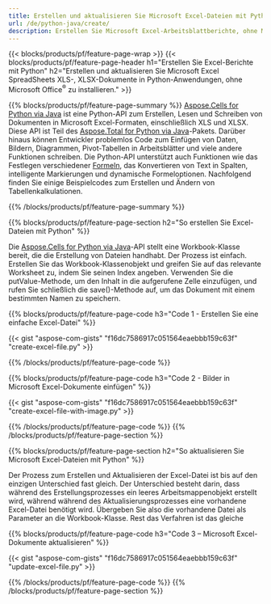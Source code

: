 ```yaml
---
title: Erstellen und aktualisieren Sie Microsoft Excel-Dateien mit Python 
url: /de/python-java/create/
description: Erstellen Sie Microsoft Excel-Arbeitsblattberichte, ohne Microsoft Office zu installieren 
---
```


{{< blocks/products/pf/feature-page-wrap >}}
{{< blocks/products/pf/feature-page-header h1="Erstellen Sie Excel-Berichte mit Python" h2="Erstellen und aktualisieren Sie Microsoft Excel SpreadSheets XLS-, XLSX-Dokumente in Python-Anwendungen, ohne Microsoft Office<sup>&reg;</sup> zu installieren." >}}

{{% blocks/products/pf/feature-page-summary %}}
[Aspose.Cells for Python via Java](https://products.aspose.com/cells/python-java/) ist eine Python-API zum Erstellen, Lesen und Schreiben von Dokumenten in Microsoft Excel-Formaten, einschließlich XLS und XLSX. Diese API ist Teil des [Aspose.Total for Python via Java](https://products.aspose.com/total/python-java/)-Pakets. Darüber hinaus können Entwickler problemlos Code zum Einfügen von Daten, Bildern, Diagrammen, Pivot-Tabellen in Arbeitsblätter und viele andere Funktionen schreiben. Die Python-API unterstützt auch Funktionen wie das Festlegen verschiedener [Formeln](https://docs.aspose.com/cells/python-java/supported-formula-functions/), das Konvertieren von Text in Spalten, intelligente Markierungen und dynamische Formeloptionen. Nachfolgend finden Sie einige Beispielcodes zum Erstellen und Ändern von Tabellenkalkulationen.

{{% /blocks/products/pf/feature-page-summary  %}}

{{% blocks/products/pf/feature-page-section  h2="So erstellen Sie Excel-Dateien mit Python" %}}

Die [Aspose.Cells for Python via Java](https://products.aspose.com/cells/python-java/)-API stellt eine Workbook-Klasse bereit, die die Erstellung von Dateien handhabt. Der Prozess ist einfach. Erstellen Sie das Workbook-Klassenobjekt und greifen Sie auf das relevante Worksheet zu, indem Sie seinen Index angeben. Verwenden Sie die putValue-Methode, um den Inhalt in die aufgerufene Zelle einzufügen, und rufen Sie schließlich die save()-Methode auf, um das Dokument mit einem bestimmten Namen zu speichern.

{{% blocks/products/pf/feature-page-code h3="Code 1 - Erstellen Sie eine einfache Excel-Datei" %}}

{{< gist "aspose-com-gists" "f16dc7586917c051564eaebbb159c63f" "create-excel-file.py" >}}

{{% /blocks/products/pf/feature-page-code  %}}

{{% blocks/products/pf/feature-page-code h3="Code 2 - Bilder in Microsoft Excel-Dokumente einfügen" %}}

{{< gist "aspose-com-gists" "f16dc7586917c051564eaebbb159c63f" "create-excel-file-with-image.py" >}}

{{% /blocks/products/pf/feature-page-code  %}}
{{% /blocks/products/pf/feature-page-section %}}

{{% blocks/products/pf/feature-page-section  h2="So aktualisieren Sie Microsoft Excel-Dateien mit Python" %}}

Der Prozess zum Erstellen und Aktualisieren der Excel-Datei ist bis auf den einzigen Unterschied fast gleich. Der Unterschied besteht darin, dass während des Erstellungsprozesses ein leeres Arbeitsmappenobjekt erstellt wird, während während des Aktualisierungsprozesses eine vorhandene Excel-Datei benötigt wird. Übergeben Sie also die vorhandene Datei als Parameter an die Workbook-Klasse. Rest das Verfahren ist das gleiche

{{% blocks/products/pf/feature-page-code h3="Code 3 – Microsoft Excel-Dokumente aktualisieren" %}}

{{< gist "aspose-com-gists" "f16dc7586917c051564eaebbb159c63f" "update-excel-file.py" >}}

{{% /blocks/products/pf/feature-page-code  %}}
{{% /blocks/products/pf/feature-page-section %}}